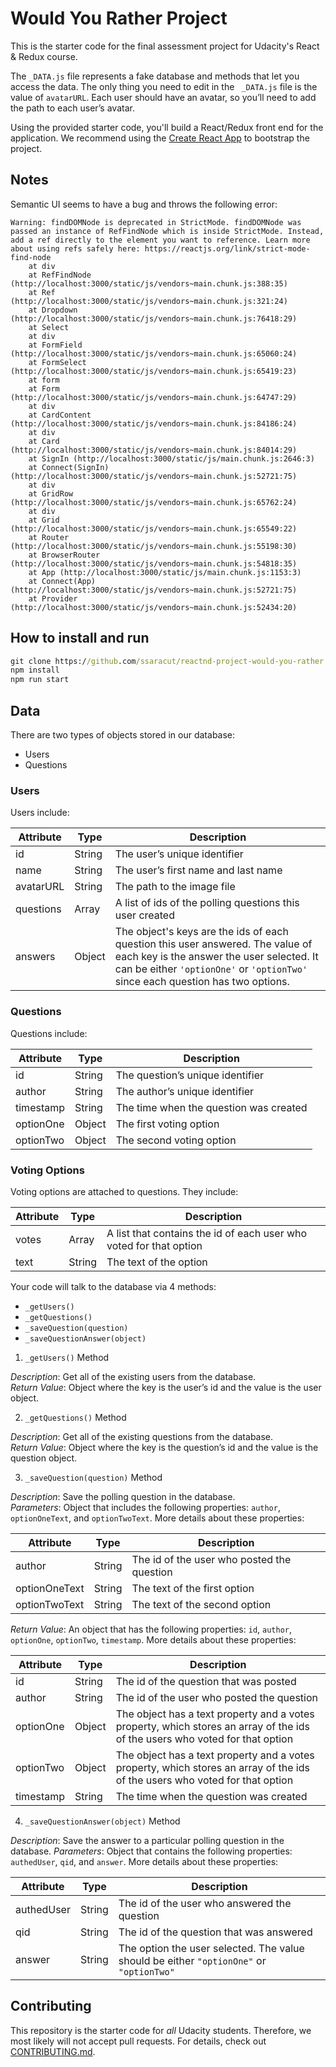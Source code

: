 # Would You Rather Project

This is the starter code for the final assessment project for Udacity's React & Redux course.

The `_DATA.js` file represents a fake database and methods that let you access the data. The only thing you need to edit in the ` _DATA.js` file is the value of `avatarURL`. Each user should have an avatar, so you’ll need to add the path to each user’s avatar.

Using the provided starter code, you'll build a React/Redux front end for the application. We recommend using the [Create React App](https://github.com/facebook/create-react-app) to bootstrap the project.

## Notes

Semantic UI seems to have a bug and throws the following error:

```
Warning: findDOMNode is deprecated in StrictMode. findDOMNode was passed an instance of RefFindNode which is inside StrictMode. Instead, add a ref directly to the element you want to reference. Learn more about using refs safely here: https://reactjs.org/link/strict-mode-find-node
    at div
    at RefFindNode (http://localhost:3000/static/js/vendors~main.chunk.js:388:35)
    at Ref (http://localhost:3000/static/js/vendors~main.chunk.js:321:24)
    at Dropdown (http://localhost:3000/static/js/vendors~main.chunk.js:76418:29)
    at Select
    at div
    at FormField (http://localhost:3000/static/js/vendors~main.chunk.js:65060:24)
    at FormSelect (http://localhost:3000/static/js/vendors~main.chunk.js:65419:23)
    at form
    at Form (http://localhost:3000/static/js/vendors~main.chunk.js:64747:29)
    at div
    at CardContent (http://localhost:3000/static/js/vendors~main.chunk.js:84186:24)
    at div
    at Card (http://localhost:3000/static/js/vendors~main.chunk.js:84014:29)
    at SignIn (http://localhost:3000/static/js/main.chunk.js:2646:3)
    at Connect(SignIn) (http://localhost:3000/static/js/vendors~main.chunk.js:52721:75)
    at div
    at GridRow (http://localhost:3000/static/js/vendors~main.chunk.js:65762:24)
    at div
    at Grid (http://localhost:3000/static/js/vendors~main.chunk.js:65549:22)
    at Router (http://localhost:3000/static/js/vendors~main.chunk.js:55198:30)
    at BrowserRouter (http://localhost:3000/static/js/vendors~main.chunk.js:54818:35)
    at App (http://localhost:3000/static/js/main.chunk.js:1153:3)
    at Connect(App) (http://localhost:3000/static/js/vendors~main.chunk.js:52721:75)
    at Provider (http://localhost:3000/static/js/vendors~main.chunk.js:52434:20)
```

## How to install and run

```cmd
git clone https://github.com/ssaracut/reactnd-project-would-you-rather.git
npm install
npm run start
```

## Data

There are two types of objects stored in our database:

* Users
* Questions

### Users

Users include:

| Attribute    | Type             | Description           |
|-----------------|------------------|-------------------         |
| id                 | String           | The user’s unique identifier |
| name          | String           | The user’s first name  and last name     |
| avatarURL  | String           | The path to the image file |
| questions | Array | A list of ids of the polling questions this user created|
| answers      | Object         |  The object's keys are the ids of each question this user answered. The value of each key is the answer the user selected. It can be either `'optionOne'` or `'optionTwo'` since each question has two options.

### Questions

Questions include:

| Attribute | Type | Description |
|-----------------|------------------|-------------------|
| id                  | String | The question’s unique identifier |
| author        | String | The author’s unique identifier |
| timestamp | String | The time when the question was created|
| optionOne | Object | The first voting option|
| optionTwo | Object | The second voting option|

### Voting Options

Voting options are attached to questions. They include:

| Attribute | Type | Description |
|-----------------|------------------|-------------------|
| votes             | Array | A list that contains the id of each user who voted for that option|
| text                | String | The text of the option |

Your code will talk to the database via 4 methods:

* `_getUsers()`
* `_getQuestions()`
* `_saveQuestion(question)`
* `_saveQuestionAnswer(object)`

1) `_getUsers()` Method

*Description*: Get all of the existing users from the database.  
*Return Value*: Object where the key is the user’s id and the value is the user object.

2) `_getQuestions()` Method

*Description*: Get all of the existing questions from the database.  
*Return Value*: Object where the key is the question’s id and the value is the question object.

3) `_saveQuestion(question)` Method

*Description*: Save the polling question in the database.  
*Parameters*:  Object that includes the following properties: `author`, `optionOneText`, and `optionTwoText`. More details about these properties:

| Attribute | Type | Description |
|-----------------|------------------|-------------------|
| author | String | The id of the user who posted the question|
| optionOneText| String | The text of the first option |
| optionTwoText | String | The text of the second option |

*Return Value*:  An object that has the following properties: `id`, `author`, `optionOne`, `optionTwo`, `timestamp`. More details about these properties:

| Attribute | Type | Description |
|-----------------|------------------|-------------------|
| id | String | The id of the question that was posted|
| author | String | The id of the user who posted the question|
| optionOne | Object | The object has a text property and a votes property, which stores an array of the ids of the users who voted for that option|
| optionTwo | Object | The object has a text property and a votes property, which stores an array of the ids of the users who voted for that option|
|timestamp|String | The time when the question was created|

4) `_saveQuestionAnswer(object)` Method

*Description*: Save the answer to a particular polling question in the database.
*Parameters*: Object that contains the following properties: `authedUser`, `qid`, and `answer`. More details about these properties:

| Attribute | Type | Description |
|-----------------|------------------|-------------------|
| authedUser | String | The id of the user who answered the question|
| qid | String | The id of the question that was answered|
| answer | String | The option the user selected. The value should be either `"optionOne"` or `"optionTwo"`|

## Contributing

This repository is the starter code for *all* Udacity students. Therefore, we most likely will not accept pull requests. For details, check out [CONTRIBUTING.md](https://github.com/udacity/reactnd-project-would-you-rather-starter/blob/master/CONTRIBUTING.md).
